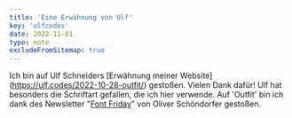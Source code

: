 ```yaml
---
title: 'Eine Erwähnung von Ulf'
key: 'ulfcodes'
date: 2022-11-01
type: note
excludeFromSitemap: true
---
```


Ich bin auf Ulf Schneiders [Erwähnung meiner Website] (https://ulf.codes/2022-10-28-outfit/) gestoßen. Vielen Dank dafür! Ulf hat besonders die Schriftart gefallen, die ich hier verwende. Auf 'Outfit' bin ich dank des Newsletter "[Font Friday](https://pimpmytype.com/category/fontfriday/)" von Oliver Schöndorfer gestoßen.
